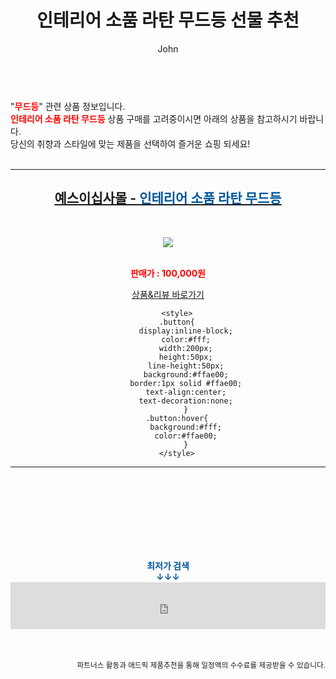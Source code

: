 ﻿---
layout: post
title:  "인테리어 소품 라탄 무드등 선물 추천"
author: John
categories: [ 무드등 ]
tags: [ 무드등, 무드등 만들기, 무드등 도안, 무드등 추천, 무드등 영어로, 무드등 제작, 무드등 효과, 무드등 뜻, 무드등 선물, 무드등 만들기 키트 ]
image: http://image.yes24.com/goods/112028607/XL 
description: "인테리어 소품 라탄 무드등 선물 추천 관련 상품으로 가장 고객 선호도가 높은 제품입니다."
toc: true
toc_sticky: true
---

<br>
"<b><font color='#ff0000'>무드등</font></b>" 관련 상품 정보입니다.
<br>
<b><font color='#ff0000'>인테리어 소품 라탄 무드등</font></b> 상품 구매를 고려중이시면 아래의 상품을 참고하시기 바랍니다.
<br>
당신의 취향과 스타일에 맞는 제품을 선택하여 즐거운 쇼핑 되세요!
<br><br>
<hr>
<p>
    
<center><h2><a href="https://nico.kr/6W2s0u" target="_blank"><b>예스이십사몰 - <font color='#01579B'>인테리어 소품 라탄 무드등</font></b></a></h2><br>

<a href="https://nico.kr/6W2s0u" target="_blank"><img src="http://image.yes24.com/goods/112028607/XL"></a><br><br>

<b><font color='#ff0000'>판매가 : 100,000원 </font></b><br>

<a href="https://nico.kr/6W2s0u" target="_blank" class="button">상품&리뷰 바로가기</a><p>

        <style>
        .button{
            display:inline-block;
            color:#fff;
            width:200px;
            height:50px;
            line-height:50px;
            background:#ffae00;
            border:1px solid #ffae00;
            text-align:center;
            text-decoration:none;
            }
        .button:hover{
            background:#fff;
            color:#ffae00;
            }
        </style>

<hr>

<br><br><br><br><br><br><br>
<center><b><font color='#01579B' size='medium'>최저가 검색<br>
↓↓↓</font></b></center>
<center><iframe src="https://coupa.ng/b1Tbjx" width="100%" height="75" frameborder="0" scrolling="no" referrerpolicy="unsafe-url"></iframe></center>
<br><br>
<p>
<small>
    <div align="right">파트너스 활동과 애드픽 제품추천을 통해 일정액의 수수료를 제공받을 수 있습니다.</div>
</small>
</p>
